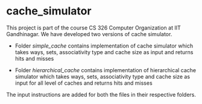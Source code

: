 # cache_simulator

This project is part of the course CS 326 Computer Organization at IIT Gandhinagar. We have developed two versions of cache simulator. 

- Folder *simple_cache* contains implementation of cache simulator which takes ways, sets, associativity type and cache size as input and returns hits and misses

- Folder *hierarchical_cache* contains implementation of hierarchical cache simulator which takes ways, sets, associativity type and cache size as input for all level of caches and returns hits and misses

The input instructions are added for both the files in their respective folders.
